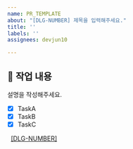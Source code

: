 ```yaml
---
name: PR_TEMPLATE
about: "[DLG-NUMBER] 제목을 입력해주세요."
title: ''
labels: ''
assignees: devjun10

---
```


## 📝 작업 내용

설명을 작성해주세요.

- [x]  TaskA
- [x]  TaskB
- [x]  TaskC

&nbsp; [[DLG-NUMBER]](https://jungjunwoojun.atlassian.net/jira/software/projects/DLG/boards/4?selectedIssue=DLG-NUMBER)
